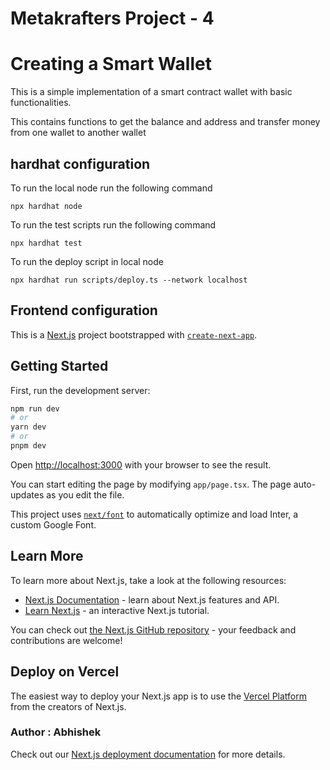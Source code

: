 # Metakrafters Project - 4
# Creating a Smart Wallet

This is a simple implementation of a smart contract wallet with basic functionalities. 

This contains functions to get the balance and address and transfer money from one wallet to another wallet

## hardhat configuration

To run the local node run the following command

```shell
npx hardhat node
```


To run the test scripts run the following command

```shell
npx hardhat test
```

To run the deploy script in local node

```shell
npx hardhat run scripts/deploy.ts --network localhost
```

## Frontend configuration




This is a [Next.js](https://nextjs.org/) project bootstrapped with [`create-next-app`](https://github.com/vercel/next.js/tree/canary/packages/create-next-app).

## Getting Started

First, run the development server:

```bash
npm run dev
# or
yarn dev
# or
pnpm dev
```

Open [http://localhost:3000](http://localhost:3000) with your browser to see the result.

You can start editing the page by modifying `app/page.tsx`. The page auto-updates as you edit the file.

This project uses [`next/font`](https://nextjs.org/docs/basic-features/font-optimization) to automatically optimize and load Inter, a custom Google Font.

## Learn More

To learn more about Next.js, take a look at the following resources:

- [Next.js Documentation](https://nextjs.org/docs) - learn about Next.js features and API.
- [Learn Next.js](https://nextjs.org/learn) - an interactive Next.js tutorial.

You can check out [the Next.js GitHub repository](https://github.com/vercel/next.js/) - your feedback and contributions are welcome!

## Deploy on Vercel

The easiest way to deploy your Next.js app is to use the [Vercel Platform](https://vercel.com/new?utm_medium=default-template&filter=next.js&utm_source=create-next-app&utm_campaign=create-next-app-readme) from the creators of Next.js.


### Author : Abhishek


Check out our [Next.js deployment documentation](https://nextjs.org/docs/deployment) for more details.
